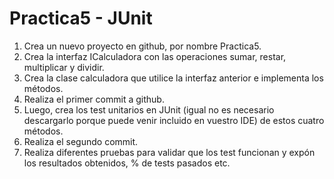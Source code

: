 # Practica5 - JUnit

1. Crea un nuevo proyecto en github, por nombre Practica5.
2. Crea la interfaz ICalculadora con las operaciones sumar, restar,
multiplicar y dividir.
3. Crea la clase calculadora que utilice la interfaz anterior e implementa los
métodos.
4. Realiza el primer commit a github.
5. Luego, crea los test unitarios en JUnit (igual no es necesario descargarlo
porque puede venir incluido en vuestro IDE) de estos cuatro métodos.
6. Realiza el segundo commit.
7. Realiza diferentes pruebas para validar que los test funcionan y expón
los resultados obtenidos, % de tests pasados etc.